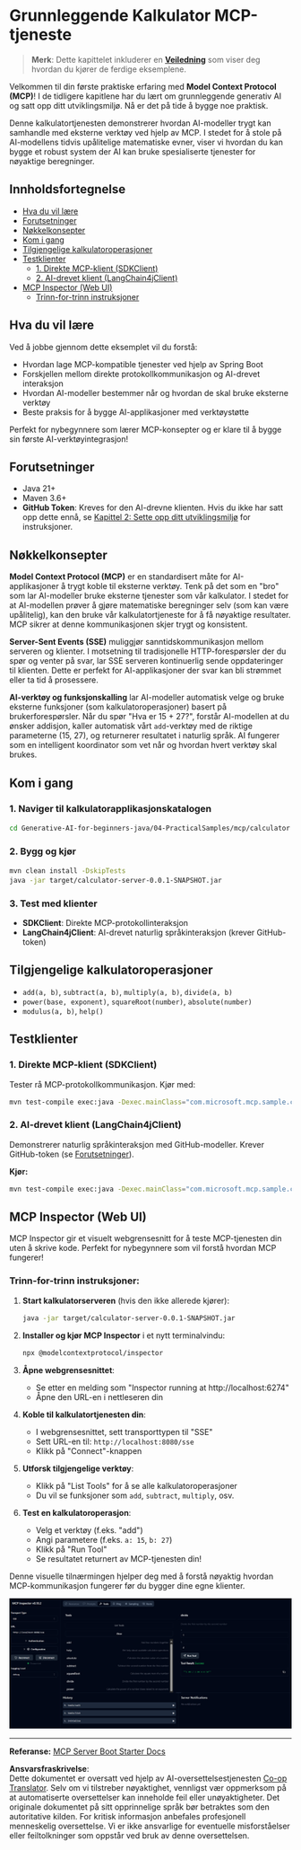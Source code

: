 <!--
CO_OP_TRANSLATOR_METADATA:
{
  "original_hash": "7bf9a4a832911269a8bd0decb97ff36c",
  "translation_date": "2025-07-21T19:58:21+00:00",
  "source_file": "04-PracticalSamples/mcp/calculator/README.md",
  "language_code": "no"
}
-->
# Grunnleggende Kalkulator MCP-tjeneste

>**Merk**: Dette kapittelet inkluderer en [**Veiledning**](./TUTORIAL.md) som viser deg hvordan du kjører de ferdige eksemplene.

Velkommen til din første praktiske erfaring med **Model Context Protocol (MCP)**! I de tidligere kapitlene har du lært om grunnleggende generativ AI og satt opp ditt utviklingsmiljø. Nå er det på tide å bygge noe praktisk.

Denne kalkulatortjenesten demonstrerer hvordan AI-modeller trygt kan samhandle med eksterne verktøy ved hjelp av MCP. I stedet for å stole på AI-modellens tidvis upålitelige matematiske evner, viser vi hvordan du kan bygge et robust system der AI kan bruke spesialiserte tjenester for nøyaktige beregninger.

## Innholdsfortegnelse

- [Hva du vil lære](../../../../../04-PracticalSamples/mcp/calculator)
- [Forutsetninger](../../../../../04-PracticalSamples/mcp/calculator)
- [Nøkkelkonsepter](../../../../../04-PracticalSamples/mcp/calculator)
- [Kom i gang](../../../../../04-PracticalSamples/mcp/calculator)
- [Tilgjengelige kalkulatoroperasjoner](../../../../../04-PracticalSamples/mcp/calculator)
- [Testklienter](../../../../../04-PracticalSamples/mcp/calculator)
  - [1. Direkte MCP-klient (SDKClient)](../../../../../04-PracticalSamples/mcp/calculator)
  - [2. AI-drevet klient (LangChain4jClient)](../../../../../04-PracticalSamples/mcp/calculator)
- [MCP Inspector (Web UI)](../../../../../04-PracticalSamples/mcp/calculator)
  - [Trinn-for-trinn instruksjoner](../../../../../04-PracticalSamples/mcp/calculator)

## Hva du vil lære

Ved å jobbe gjennom dette eksemplet vil du forstå:
- Hvordan lage MCP-kompatible tjenester ved hjelp av Spring Boot
- Forskjellen mellom direkte protokollkommunikasjon og AI-drevet interaksjon
- Hvordan AI-modeller bestemmer når og hvordan de skal bruke eksterne verktøy
- Beste praksis for å bygge AI-applikasjoner med verktøystøtte

Perfekt for nybegynnere som lærer MCP-konsepter og er klare til å bygge sin første AI-verktøyintegrasjon!

## Forutsetninger

- Java 21+
- Maven 3.6+
- **GitHub Token**: Kreves for den AI-drevne klienten. Hvis du ikke har satt opp dette ennå, se [Kapittel 2: Sette opp ditt utviklingsmiljø](../../../02-SetupDevEnvironment/README.md) for instruksjoner.

## Nøkkelkonsepter

**Model Context Protocol (MCP)** er en standardisert måte for AI-applikasjoner å trygt koble til eksterne verktøy. Tenk på det som en "bro" som lar AI-modeller bruke eksterne tjenester som vår kalkulator. I stedet for at AI-modellen prøver å gjøre matematiske beregninger selv (som kan være upålitelig), kan den bruke vår kalkulatortjeneste for å få nøyaktige resultater. MCP sikrer at denne kommunikasjonen skjer trygt og konsistent.

**Server-Sent Events (SSE)** muliggjør sanntidskommunikasjon mellom serveren og klienter. I motsetning til tradisjonelle HTTP-forespørsler der du spør og venter på svar, lar SSE serveren kontinuerlig sende oppdateringer til klienten. Dette er perfekt for AI-applikasjoner der svar kan bli strømmet eller ta tid å prosessere.

**AI-verktøy og funksjonskalling** lar AI-modeller automatisk velge og bruke eksterne funksjoner (som kalkulatoroperasjoner) basert på brukerforespørsler. Når du spør "Hva er 15 + 27?", forstår AI-modellen at du ønsker addisjon, kaller automatisk vårt `add`-verktøy med de riktige parameterne (15, 27), og returnerer resultatet i naturlig språk. AI fungerer som en intelligent koordinator som vet når og hvordan hvert verktøy skal brukes.

## Kom i gang

### 1. Naviger til kalkulatorapplikasjonskatalogen
```bash
cd Generative-AI-for-beginners-java/04-PracticalSamples/mcp/calculator
```

### 2. Bygg og kjør
```bash
mvn clean install -DskipTests
java -jar target/calculator-server-0.0.1-SNAPSHOT.jar
```

### 3. Test med klienter
- **SDKClient**: Direkte MCP-protokollinteraksjon
- **LangChain4jClient**: AI-drevet naturlig språkinteraksjon (krever GitHub-token)

## Tilgjengelige kalkulatoroperasjoner

- `add(a, b)`, `subtract(a, b)`, `multiply(a, b)`, `divide(a, b)`
- `power(base, exponent)`, `squareRoot(number)`, `absolute(number)`
- `modulus(a, b)`, `help()`

## Testklienter

### 1. Direkte MCP-klient (SDKClient)
Tester rå MCP-protokollkommunikasjon. Kjør med:
```bash
mvn test-compile exec:java -Dexec.mainClass="com.microsoft.mcp.sample.client.SDKClient" -Dexec.classpathScope=test
```

### 2. AI-drevet klient (LangChain4jClient)
Demonstrerer naturlig språkinteraksjon med GitHub-modeller. Krever GitHub-token (se [Forutsetninger](../../../../../04-PracticalSamples/mcp/calculator)).

**Kjør:**
```bash
mvn test-compile exec:java -Dexec.mainClass="com.microsoft.mcp.sample.client.LangChain4jClient" -Dexec.classpathScope=test
```

## MCP Inspector (Web UI)

MCP Inspector gir et visuelt webgrensesnitt for å teste MCP-tjenesten din uten å skrive kode. Perfekt for nybegynnere som vil forstå hvordan MCP fungerer!

### Trinn-for-trinn instruksjoner:

1. **Start kalkulatorserveren** (hvis den ikke allerede kjører):
   ```bash
   java -jar target/calculator-server-0.0.1-SNAPSHOT.jar
   ```

2. **Installer og kjør MCP Inspector** i et nytt terminalvindu:
   ```bash
   npx @modelcontextprotocol/inspector
   ```

3. **Åpne webgrensesnittet**:
   - Se etter en melding som "Inspector running at http://localhost:6274"
   - Åpne den URL-en i nettleseren din

4. **Koble til kalkulatortjenesten din**:
   - I webgrensesnittet, sett transporttypen til "SSE"
   - Sett URL-en til: `http://localhost:8080/sse`
   - Klikk på "Connect"-knappen

5. **Utforsk tilgjengelige verktøy**:
   - Klikk på "List Tools" for å se alle kalkulatoroperasjoner
   - Du vil se funksjoner som `add`, `subtract`, `multiply`, osv.

6. **Test en kalkulatoroperasjon**:
   - Velg et verktøy (f.eks. "add")
   - Angi parametere (f.eks. `a: 15`, `b: 27`)
   - Klikk på "Run Tool"
   - Se resultatet returnert av MCP-tjenesten din!

Denne visuelle tilnærmingen hjelper deg med å forstå nøyaktig hvordan MCP-kommunikasjon fungerer før du bygger dine egne klienter.

![npx inspector](../../../../../translated_images/tool.214c70103694335c4cfdc2d624373dfce4b0162f6aea089ac1da9051fb563b7f.no.png)

---
**Referanse:** [MCP Server Boot Starter Docs](https://docs.spring.io/spring-ai/reference/api/mcp/mcp-server-boot-starter-docs.html)

**Ansvarsfraskrivelse**:  
Dette dokumentet er oversatt ved hjelp av AI-oversettelsestjenesten [Co-op Translator](https://github.com/Azure/co-op-translator). Selv om vi tilstreber nøyaktighet, vennligst vær oppmerksom på at automatiserte oversettelser kan inneholde feil eller unøyaktigheter. Det originale dokumentet på sitt opprinnelige språk bør betraktes som den autoritative kilden. For kritisk informasjon anbefales profesjonell menneskelig oversettelse. Vi er ikke ansvarlige for eventuelle misforståelser eller feiltolkninger som oppstår ved bruk av denne oversettelsen.